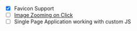 

- [x] Favicon Support
- [ ] [Image Zooming on Click](https://medium-zoom.francoischalifour.com/)
- [ ] Single Page Application working with custom JS